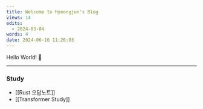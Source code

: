 ```yaml
---
title: Welcome to Hyeongjun's Blog
views: 14
edits:
  - 2024-03-04
words: 4
date: 2024-06-16 11:26:03
---
```


Hello World! 👋<br>

---

### Study

- [[Rust 오답노트]]
- [[Transformer Study]]